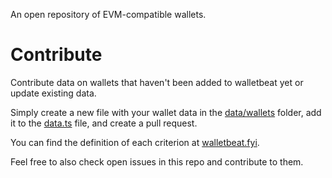 An open repository of EVM-compatible wallets.

# Contribute

Contribute data on wallets that haven't been added to walletbeat yet or update existing data. 

Simply create a new file with your wallet data in the [data/wallets](https://github.com/fluidkey/walletbeat/tree/main/src/data/wallets) folder, add it to the [data.ts](https://github.com/fluidkey/walletbeat/blob/main/src/data/data.ts) file, and create a pull request. 

You can find the definition of each criterion at [walletbeat.fyi](https://walletbeat.fyi).

Feel free to also check open issues in this repo and contribute to them.
